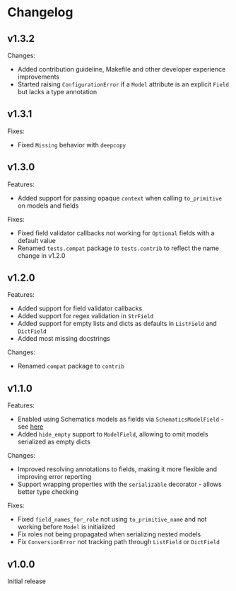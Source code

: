 # Changelog

## v1.3.2
Changes:
* Added contribution guideline, Makefile and other developer experience improvements
* Started raising `ConfigurationError` if a `Model` attribute is an explicit `Field` but lacks a type annotation

## v1.3.1
Fixes:
* Fixed `Missing` behavior with `deepcopy`

## v1.3.0
Features:
* Added support for passing opaque `context` when calling `to_primitive` on models and fields

Fixes:
* Fixed field validator callbacks not working for `Optional` fields with a default value
* Renamed `tests.compat` package to `tests.contrib` to reflect the name change in v1.2.0

## v1.2.0
Features:
* Added support for field validator callbacks
* Added support for regex validation in `StrField`
* Added support for empty lists and dicts as defaults in `ListField` and `DictField`
* Added most missing docstrings

Changes:
* Renamed `compat` package to `contrib`

## v1.1.0
Features:
* Enabled using Schematics models as fields via `SchematicsModelField` - see
  [here](https://github.com/petee-d/stereotype/tree/master/stereotype/contrib#schematics)
* Added `hide_empty` support to `ModelField`, allowing to omit models serialized as empty dicts

Changes:
* Improved resolving annotations to fields, making it more flexible and improving error reporting
* Support wrapping properties with the `serializable` decorator - allows better type checking

Fixes:
* Fixed `field_names_for_role` not using `to_primitive_name` and not working before `Model` is initialized
* Fix roles not being propagated when serializing nested models
* Fix `ConversionError` not tracking path through `ListField` or `DictField`

## v1.0.0
Initial release
